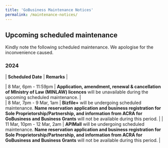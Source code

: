 ```yaml
---
title: 'GoBusiness Maintenance Notices'
permalink: /maintenance-notices/
---
```


## Upcoming scheduled maintenance

Kindly note the following scheduled maintenance. We apologise for the inconvenience caused.

### 2024 

| **Scheduled Date** | **Remarks** |  
    
                                                 
| 8 Mar, 6pm - 11:59pm | **Application, amendment, renewal & cancellation of MInistry of Law (MINLAW) licences** will be unavailable during the upcoming scheduled maintenance. |           
| 8 Mar, 7pm - 9 Mar, 1am | **Bizfile+** will be undergoing scheduled maintenance. **Name reservation application and business registration for Sole Proprietorship/Partnership, and information from ACRA for GoBusiness and Business Grants** will not be available during this period. |
| 11 Mar, 10pm - 12 Mar, 2am | **APIMall** will be undergoing scheduled maintenance. **Name reservation application and business registration for Sole Proprietorship/Partnership, and information from ACRA for GoBusiness and Business Grants** will not be available during this period. | 




  





<script src="/jquery/jquery.min.js"></script>
<script src="/jquery/resize-tables.js"></script>
